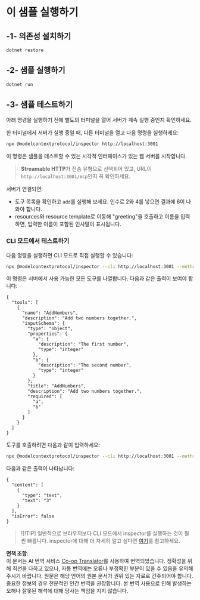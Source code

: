 <!--
CO_OP_TRANSLATOR_METADATA:
{
  "original_hash": "4eb6a48c54555c64b33c763fba3f2842",
  "translation_date": "2025-07-13T21:03:18+00:00",
  "source_file": "03-GettingStarted/06-http-streaming/solution/dotnet/README.md",
  "language_code": "ko"
}
-->
# 이 샘플 실행하기

## -1- 의존성 설치하기

```bash
dotnet restore
```

## -2- 샘플 실행하기

```bash
dotnet run
```

## -3- 샘플 테스트하기

아래 명령을 실행하기 전에 별도의 터미널을 열어 서버가 계속 실행 중인지 확인하세요.

한 터미널에서 서버가 실행 중일 때, 다른 터미널을 열고 다음 명령을 실행하세요:

```bash
npx @modelcontextprotocol/inspector http://localhost:3001
```

이 명령은 샘플을 테스트할 수 있는 시각적 인터페이스가 있는 웹 서버를 시작합니다.

> **Streamable HTTP**가 전송 유형으로 선택되어 있고, URL이 `http://localhost:3001/mcp`인지 꼭 확인하세요.

서버가 연결되면:

- 도구 목록을 확인하고 `add`를 실행해 보세요. 인수로 2와 4를 넣으면 결과에 6이 나와야 합니다.
- resources와 resource template로 이동해 "greeting"을 호출하고 이름을 입력하면, 입력한 이름이 포함된 인사말이 표시됩니다.

### CLI 모드에서 테스트하기

다음 명령을 실행하면 CLI 모드로 직접 실행할 수 있습니다:

```bash 
npx @modelcontextprotocol/inspector --cli http://localhost:3001 --method tools/list
```

이 명령은 서버에서 사용 가능한 모든 도구를 나열합니다. 다음과 같은 출력이 보여야 합니다:

```text
{
  "tools": [
    {
      "name": "AddNumbers",
      "description": "Add two numbers together.",
      "inputSchema": {
        "type": "object",
        "properties": {
          "a": {
            "description": "The first number",
            "type": "integer"
          },
          "b": {
            "description": "The second number",
            "type": "integer"
          }
        },
        "title": "AddNumbers",
        "description": "Add two numbers together.",
        "required": [
          "a",
          "b"
        ]
      }
    }
  ]
}
```

도구를 호출하려면 다음과 같이 입력하세요:

```bash
npx @modelcontextprotocol/inspector --cli http://localhost:3001 --method tools/call --tool-name AddNumbers --tool-arg a=1 --tool-arg b=2
```

다음과 같은 출력이 나타납니다:

```text
{
  "content": [
    {
      "type": "text",
      "text": "3"
    }
  ],
  "isError": false
}
```

> ![!TIP]
> 일반적으로 브라우저보다 CLI 모드에서 inspector를 실행하는 것이 훨씬 빠릅니다.
> inspector에 대해 더 자세히 알고 싶다면 [여기](https://github.com/modelcontextprotocol/inspector)를 참고하세요.

**면책 조항**:  
이 문서는 AI 번역 서비스 [Co-op Translator](https://github.com/Azure/co-op-translator)를 사용하여 번역되었습니다. 정확성을 위해 최선을 다하고 있으나, 자동 번역에는 오류나 부정확한 부분이 있을 수 있음을 유의해 주시기 바랍니다. 원문은 해당 언어의 원본 문서가 권위 있는 자료로 간주되어야 합니다. 중요한 정보의 경우 전문적인 인간 번역을 권장합니다. 본 번역 사용으로 인해 발생하는 오해나 잘못된 해석에 대해 당사는 책임을 지지 않습니다.